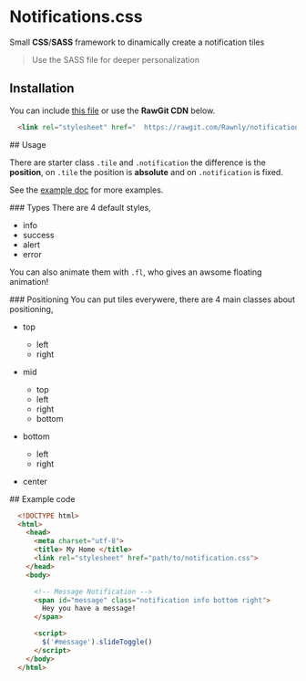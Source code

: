 # Notifications.css
Small **CSS**/**SASS** framework to dinamically create a notification tiles

> Use the SASS file for deeper personalization

## Installation
You can include [this file](https://github.com/Rawnly/notifications.css/blob/master/notifications.css) or use the **RawGit CDN** below.

```html
  <link rel="stylesheet" href="  https://rawgit.com/Rawnly/notifications.css/master/notifications.css">
```

## Usage

There are starter class `.tile` and `.notification` the difference is the **position**, on `.tile` the position is **absolute** and on `.notification` is fixed.

See the [example doc](docs/index.html) for more examples.


### Types
There are 4 default styles,

- info
- success
- alert
- error

You can also animate them with `.fl`, who gives an awsome floating animation!

### Positioning
You can put tiles everywere, there are 4 main classes about positioning,

- top
  * left
  * right

- mid
  * top
  * left
  * right
  * bottom

- bottom
  * left
  * right

- center

## Example code

```html
  <!DOCTYPE html>
  <html>
    <head>
      <meta charset="utf-8">
      <title> My Home </title>
      <link rel="stylesheet" href="path/to/notification.css">
    </head>
    <body>

      <!-- Message Notification -->
      <span id="message" class="notification info bottom right">
        Hey you have a message!
      </span>

      <script>
        $('#message').slideToggle()
      </script>
    </body>
  </html>
```

